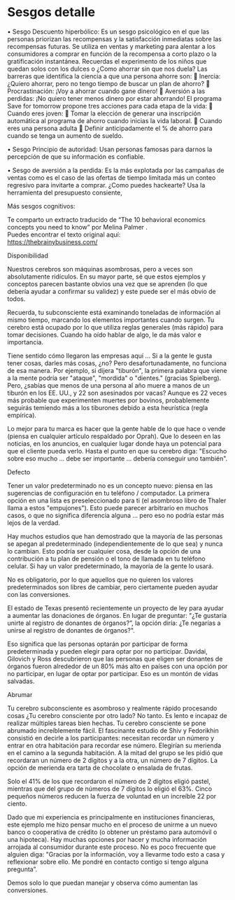 # Sesgos detalle

• Sesgo Descuento hiperbólico: Es un sesgo psicológico en el que las personas priorizan las recompensas y la satisfacción inmediatas sobre las recompensas futuras. Se utiliza en ventas y marketing para alentar a los consumidores a comprar en función de la recompensa a corto plazo o la gratificación instantánea. Recuerdas el experimento de los niños que quedan solos con los dulces o ¿Como ahorrar sin que nos duela? Las barreras que identifica la ciencia a que una persona ahorre son:  Inercia: ¿Quiero ahorrar, pero no tengo tiempo de buscar un plan de ahorro?  Procrastinación: ¡Voy a ahorrar cuando gane dinero!  Aversión a las perdidas: ¡No quiero tener menos dinero por estar ahorrando! El programa Save for tomorrow propone tres acciones para cada etapa de la vida:  Cuando eres joven:  Tomar la elección de generar una inscripción automática al programa de ahorro cuando inicias la vida laboral.  Cuando eres una persona adulta  Definir anticipadamente el % de ahorro para cuando se tenga un aumento de sueldo.

• Sesgo Principio de autoridad: Usan personas famosas para darnos la percepción de que su información es confiable. 

• Sesgo de aversión a la perdida: Es la más explotada por las campañas de ventas como es el caso de las ofertas de tiempo limitada más un conteo regresivo para invitarte a comprar. ¿Como puedes hackearte? Usa la herramienta del presupuesto consiente,


Más sesgos cognitivos:

Te comparto un extracto traducido de “The 10 behavioral economics concepts you need to know” por Melina Palmer .  
Puedes encontrar el texto original aquí:  
https://thebrainybusiness.com/

Disponibilidad

Nuestros cerebros son máquinas asombrosas, pero a veces son absolutamente ridículos. En su mayor parte, sé que estos ejemplos y conceptos parecen bastante obvios una vez que se aprenden (lo que debería ayudar a confirmar su validez) y este puede ser el más obvio de todos.

Recuerda, tu subconsciente está examinando toneladas de información al mismo tiempo, marcando los elementos importantes cuando surgen. Tu cerebro está ocupado por lo que utiliza reglas generales (más rápido) para tomar decisiones. Cuando ha oído hablar de algo, le da más valor e importancia.

Tiene sentido cómo llegaron las empresas aquí ... Si a la gente le gusta tener cosas, darles más cosas, ¿no? Pero desafortunadamente, no funciona de esa manera. Por ejemplo, si dijera "tiburón", la primera palabra que viene a la mente podría ser "ataque", "mordida" o "dientes." (gracias Spielberg). Pero, ¿sabías que menos de una persona al año muere a manos de un tiburón en los EE. UU., y 22 son asesinados por vacas? Aunque es 22 veces más probable que experimenten muertes por bovinos, probablemente seguirás temiendo más a los tiburones debido a esta heurística (regla empírica).

Lo mejor para tu marca es hacer que la gente hable de lo que hace o vende (piensa en cualquier artículo respaldado por Oprah). Que lo deseen en las noticias, en los anuncios, en cualquier lugar donde haya un potencial para que el cliente pueda verlo. Hasta el punto en que su cerebro diga: "Escucho sobre eso mucho ... debe ser importante ... debería conseguir uno también".

Defecto

Tener un valor predeterminado no es un concepto nuevo: piensa en las sugerencias de configuración en tu teléfono / computador. La primera opción en una lista es preseleccionado para ti (el asombroso libro de Thaler llama a estos "empujones"). Esto puede parecer arbitrario en muchos casos, o que no significa diferencia alguna ... pero eso no podría estar más lejos de la verdad.

Hay muchos estudios que han demostrado que la mayoría de las personas se apegan al predeterminado (independientemente de lo que sea) y nunca lo cambian. Esto podría ser cualquier cosa, desde la opción de una contribución a tu plan de pensión o el tono de llamada en tu teléfono celular. Si hay un valor predeterminado, la mayoría de la gente lo usará.

No es obligatorio, por lo que aquellos que no quieren los valores predeterminados son libres de cambiar, pero ciertamente pueden ayudar con las conversiones.

El estado de Texas presentó recientemente un proyecto de ley para ayudar a aumentar las donaciones de órganos. En lugar de preguntar: "¿Te gustaría unirte al registro de donantes de órganos?”, la opción diría: ¿Te negarías a unirse al registro de donantes de órganos?".

Eso significa que las personas optarán por participar de forma predeterminada y pueden elegir para optar por no participar. Davidai, Gilovich y Ross descubrieron que las personas que eligen ser donantes de órganos fueron alrededor de un 80% más alto en países con una opción por no participar, en lugar de optar por participar. Eso es un montón de vidas salvadas.

Abrumar

Tu cerebro subconsciente es asombroso y realmente rápido procesando cosas ¿Tu cerebro consciente por otro lado? No tanto. Es lento e incapaz de realizar múltiples tareas bien hechas. Tu cerebro consciente se pone abrumado increíblemente fácil. El fascinante estudio de Shiv y Fedorikhin consistió en decirle a los participantes: necesitan recordar un número y entrar en otra habitación para recordar ese número. Elegirían su merienda en el camino a la segunda habitación. A la mitad del grupo se les pidió que recordaran un número de 2 dígitos y a la otra, un número de 7 dígitos. La opción de merienda era tarta de chocolate o ensalada de frutas.

Solo el 41% de los que recordaron el número de 2 dígitos eligió pastel, mientras que del grupo de números de 7 dígitos lo eligió el 63%. Cinco pequeños números reducen la fuerza de voluntad en un increíble 22 por ciento.

Dado que mi experiencia es principalmente en instituciones financieras, este ejemplo me hizo pensar mucho en el proceso de unirme a un nuevo banco o cooperativa de crédito (o obtener un préstamo para automóvil o una hipoteca). Hay muchas opciones por hacer y mucha información arrojada al consumidor durante este proceso. No es poco frecuente que alguien diga: "Gracias por la información, voy a llevarme todo esto a casa y reflexionar sobre ello. Me pondré en contacto contigo si tengo alguna pregunta”.

Demos solo lo que puedan manejar y observa cómo aumentan las conversiones.